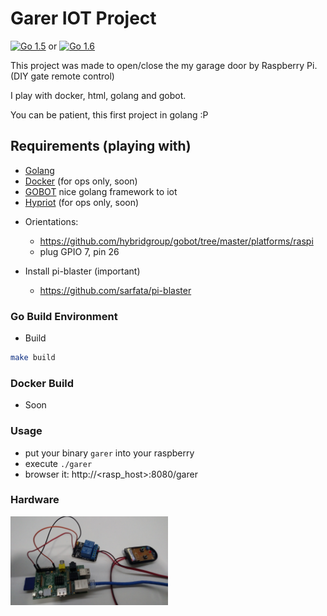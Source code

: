 Garer IOT Project
==========

[![Go 1.5](https://img.shields.io/badge/go-1.5-blue.svg)]() or [![Go 1.6](https://img.shields.io/badge/go-1.6-green.svg)]()


 This project was made to open/close the my garage door by Raspberry Pi. (DIY gate remote control)

 I play with docker, html, golang and gobot.

 You can be patient, this first project in golang :P

## Requirements (playing with)

- [Golang](http://golang.org/)
- [Docker](http://docker.com) (for ops only, soon)
- [GOBOT](http://gobot.io) nice golang framework to iot
- [Hypriot](http://blog.hypriot.com) (for ops only, soon)


 * Orientations:
    * https://github.com/hybridgroup/gobot/tree/master/platforms/raspi
    * plug GPIO 7, pin 26

 * Install pi-blaster (important)
    * https://github.com/sarfata/pi-blaster

### Go Build Environment

 * Build

```sh
make build
```

### Docker Build

 * Soon


### Usage
 * put your binary `garer` into your raspberry
 * execute `./garer`
 * browser it: http://<rasp_host>:8080/garer

### Hardware

<img src="https://raw.githubusercontent.com/uisso/garer/master/doc/hardware.jpg" width="50%">